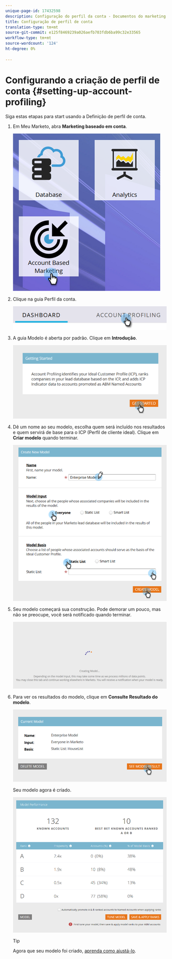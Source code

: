 ```yaml
---
unique-page-id: 17432598
description: Configuração do perfil da conta - Documentos do marketing - Documentação do produto
title: Configuração de perfil de conta
translation-type: tm+mt
source-git-commit: e125f8469239a026aefb703fdb6ba99c32e33565
workflow-type: tm+mt
source-wordcount: '124'
ht-degree: 0%

---
```



# Configurando a criação de perfil de conta {#setting-up-account-profiling}

Siga estas etapas para start usando a Definição de perfil de conta.

1. Em Meu Marketo, abra **Marketing baseado em conta**.

   ![](assets/one.png)

1. Clique na guia Perfil da conta.

   ![](assets/two-1.png)

1. A guia Modelo é aberta por padrão. Clique em **Introdução**.

   ![](assets/three.png)

1. Dê um nome ao seu modelo, escolha quem será incluído nos resultados e quem servirá de base para o ICP (Perfil de cliente ideal). Clique em **Criar modelo** quando terminar.

   ![](assets/four.png)

1. Seu modelo começará sua construção. Pode demorar um pouco, mas não se preocupe, você será notificado quando terminar.

   ![](assets/five.png)

1. Para ver os resultados do modelo, clique em **Consulte Resultado do modelo**.

   ![](assets/six.png)

   Seu modelo agora é criado.

   ![](assets/seven.png)

   >[!TIP]
   >
   >Agora que seu modelo foi criado, [aprenda como ajustá-lo](/help/marketo/product-docs/account-based-marketing/account-profiling/account-profiling-ranking-and-tuning.md).
